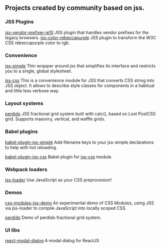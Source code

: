 ## Projects created by community based on jss.

### JSS Plugins

[jss-vendor-prefixer-ie10](https://github.com/alexkuz/jss-vendor-prefixer-ie10) JSS plugin that handles vendor prefixes for the legacy browsers.
[jss-color-rebeccapurple](https://github.com/joshgillies/jss-color-rebeccapurple) JSS plugin to transform the W3C CSS rebeccapurple color to rgb.

### Convenience

[jss-simple](https://github.com/ashaffer/jss-simple) Thin wrapper around jss that simplifies its interface and restricts you to a single, global stylesheet.

[jss-css](https://github.com/alexkuz/jss-css) This is a convenience module for JSS that converts CSS string into JSS object. It allows to describe style classes for components in a habitual and little less verbose way.

### Layout systems

[perdido](https://github.com/wldcordeiro/perdido) JSS fractional grid system built with calc(), based on Lost PostCSS grid. Supports masonry, vertical, and waffle grids.

### Babel plugins

[babel-plugin-jss-simple](https://github.com/ashaffer/babel-plugin-jss-simple) Add filename keys to your jss-simple declarations to help with hot reloading.

[babel-plugin-jss-css](https://github.com/alexkuz/babel-plugin-jss-css) Babel plugin for [jss-css](https://github.com/alexkuz/jss-css) module.

### Webpack loaders

[jss-loader](https://github.com/markdalgleish/jss-loader) Use JavaScript as your CSS preprocessor!


### Demos

[css-modules-jss-demo](https://github.com/markdalgleish/css-modules-jss-demo) An experimental demo of CSS Modules, using JSS via jss-loader to compile JavaScript into locally scoped CSS.

[perdido](http://jsstyles.github.io/examples/perdido/index.html) Demo of perdido fractional grid system.

### UI libs

[react-modal-dialog](https://github.com/qimingweng/react-modal-dialog) A modal dialog for ReactJS
